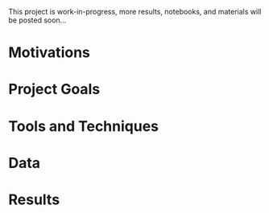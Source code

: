 This project is work-in-progress, more results, notebooks, and materials will be posted soon...  

# Motivations
# Project Goals
# Tools and Techniques 
# Data
# Results

